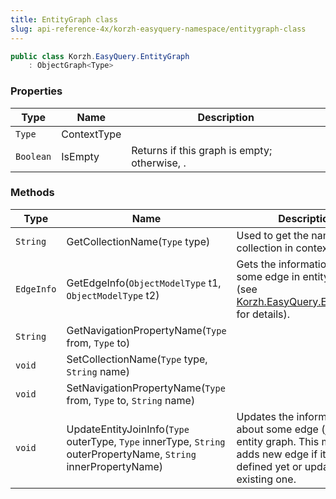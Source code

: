```yaml
---
title: EntityGraph class
slug: api-reference-4x/korzh-easyquery-namespace/entitygraph-class
---
```


```csharp
public class Korzh.EasyQuery.EntityGraph
    : ObjectGraph<Type>

```

### Properties

| Type | Name | Description | 
| --- | --- | --- | 
| `Type` | ContextType |  | 
| `Boolean` | IsEmpty | Returns <see langword="true" /> if this graph is empty; otherwise, <see langword="false" />. | 


### Methods

| Type | Name | Description | 
| --- | --- | --- | 
| `String` | GetCollectionName(`Type` type) | Used to get the name of the collection in context | 
| `EdgeInfo` | GetEdgeInfo(`ObjectModelType` t1, `ObjectModelType` t2) | Gets the information about some edge in entity graph (see [Korzh.EasyQuery.EntityGraph](//easyquery/docs/api-reference-4x/korzh-easyquery-namespace/entitygraph-class) for details). | 
| `String` | GetNavigationPropertyName(`Type` from, `Type` to) |  | 
| `void` | SetCollectionName(`Type` type, `String` name) |  | 
| `void` | SetNavigationPropertyName(`Type` from, `Type` to, `String` name) |  | 
| `void` | UpdateEntityJoinInfo(`Type` outerType, `Type` innerType, `String` outerPropertyName, `String` innerPropertyName) | Updates the information about some edge (join) in the entity graph.  This method adds new edge if it's not defined yet or update the existing one. |